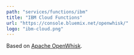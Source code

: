 ```yaml
---
path: "services/functions/ibm"
title: "IBM Cloud Functions"
url: "https://console.bluemix.net/openwhisk/"
logo: "ibm-cloud.png"
---
```


Based on <a href="https://openwhisk.apache.org/">Apache OpenWhisk</a>.
